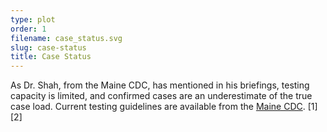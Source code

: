 ```yaml
---
type: plot
order: 1
filename: case_status.svg
slug: case-status
title: Case Status
---
```


As Dr. Shah, from the Maine CDC, has mentioned in his briefings, testing capacity is limited, and confirmed cases are an underestimate of the true case load. Current testing guidelines are available from the [Maine CDC](https://www.maine.gov/dhhs/mecdc/infectious-disease/epi/airborne/coronavirus.shtml#testing).
[1] [2]
